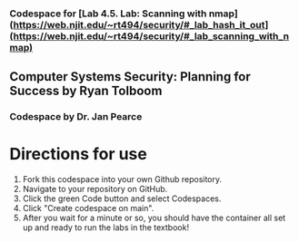 ### Codespace for [Lab 4.5. Lab: Scanning with nmap](https://web.njit.edu/~rt494/security/#_lab_hash_it_out](https://web.njit.edu/~rt494/security/#_lab_scanning_with_nmap)

## Computer Systems Security: Planning for Success by Ryan Tolboom

### Codespace by Dr. Jan Pearce

# Directions for use

1. Fork this codespace into your own Github repository.
2. Navigate to your repository on GitHub.
3. Click the green Code button and select Codespaces.
4. Click "Create codespace on main".
5. After you wait for a minute or so, you should have the container all set up and ready to run the labs in the textbook!
